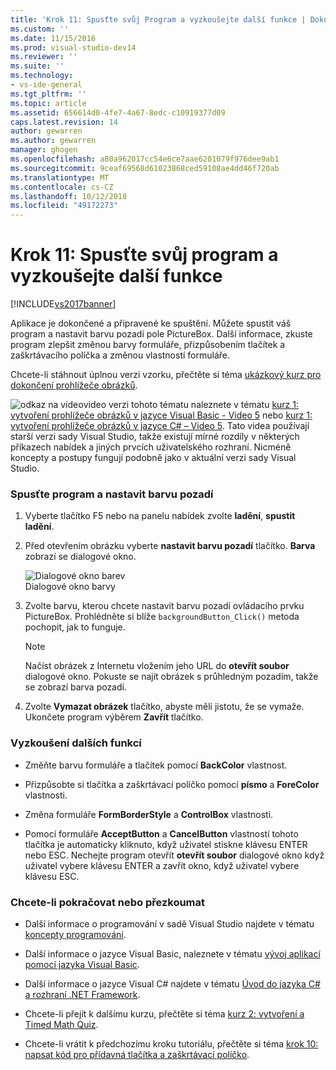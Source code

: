 ```yaml
---
title: 'Krok 11: Spusťte svůj Program a vyzkoušejte další funkce | Dokumentace Microsoftu'
ms.custom: ''
ms.date: 11/15/2016
ms.prod: visual-studio-dev14
ms.reviewer: ''
ms.suite: ''
ms.technology:
- vs-ide-general
ms.tgt_pltfrm: ''
ms.topic: article
ms.assetid: 656614d0-4fe7-4a67-8edc-c10919377d09
caps.latest.revision: 14
author: gewarren
ms.author: gewarren
manager: ghogen
ms.openlocfilehash: a80a962017cc54e6ce7aae6201079f976dee9ab1
ms.sourcegitcommit: 9ceaf69568d61023868ced59108ae4dd46f720ab
ms.translationtype: MT
ms.contentlocale: cs-CZ
ms.lasthandoff: 10/12/2018
ms.locfileid: "49172273"
---
```

# <a name="step-11-run-your-program-and-try-other-features"></a>Krok 11: Spusťte svůj program a vyzkoušejte další funkce
[!INCLUDE[vs2017banner](../includes/vs2017banner.md)]

Aplikace je dokončené a připravené ke spuštění. Můžete spustit váš program a nastavit barvu pozadí pole PictureBox. Další informace, zkuste program zlepšit změnou barvy formuláře, přizpůsobením tlačítek a zaškrtávacího políčka a změnou vlastností formuláře.  
  
 Chcete-li stáhnout úplnou verzi vzorku, přečtěte si téma [ukázkový kurz pro dokončení prohlížeče obrázků](http://code.msdn.microsoft.com/Complete-Picture-Viewer-7d91d3a8).  
  
 ![odkaz na video](../data-tools/media/playvideo.gif "PlayVideo")video verzi tohoto tématu naleznete v tématu [kurz 1: vytvoření prohlížeče obrázků v jazyce Visual Basic - Video 5](http://go.microsoft.com/fwlink/?LinkId=205216) nebo [kurz 1: vytvoření prohlížeče obrázků v jazyce C# – Video 5](http://go.microsoft.com/fwlink/?LinkId=205206). Tato videa používají starší verzi sady Visual Studio, takže existují mírné rozdíly v některých příkazech nabídek a jiných prvcích uživatelského rozhraní. Nicméně koncepty a postupy fungují podobně jako v aktuální verzi sady Visual Studio.  
  
### <a name="to-run-your-program-and-set-the-background-color"></a>Spusťte program a nastavit barvu pozadí  
  
1.  Vyberte tlačítko F5 nebo na panelu nabídek zvolte **ladění**, **spustit ladění**.  
  
2.  Před otevřením obrázku vyberte **nastavit barvu pozadí** tlačítko. **Barva** zobrazí se dialogové okno.  
  
     ![Dialogové okno barev](../ide/media/express-colordialog.png "Express_ColorDialog")  
Dialogové okno barvy  
  
3.  Zvolte barvu, kterou chcete nastavit barvu pozadí ovládacího prvku PictureBox. Prohlédněte si blíže `backgroundButton_Click()` metoda pochopit, jak to funguje.  
  
    > [!NOTE]
    >  Načíst obrázek z Internetu vložením jeho URL do **otevřít soubor** dialogové okno. Pokuste se najít obrázek s průhledným pozadím, takže se zobrazí barva pozadí.  
  
4.  Zvolte **Vymazat obrázek** tlačítko, abyste měli jistotu, že se vymaže. Ukončete program výběrem **Zavřít** tlačítko.  
  
### <a name="to-try-other-features"></a>Vyzkoušení dalších funkcí  
  
-   Změňte barvu formuláře a tlačítek pomocí **BackColor** vlastnost.  
  
-   Přizpůsobte si tlačítka a zaškrtávací políčko pomocí **písmo** a **ForeColor** vlastnosti.  
  
-   Změna formuláře **FormBorderStyle** a **ControlBox** vlastnosti.  
  
-   Pomocí formuláře **AcceptButton** a **CancelButton** vlastností tohoto tlačítka je automaticky kliknuto, když uživatel stiskne klávesu ENTER nebo ESC. Nechejte program otevřít **otevřít soubor** dialogové okno když uživatel vybere klávesu ENTER a zavřít okno, když uživatel vybere klávesu ESC.  
  
### <a name="to-continue-or-review"></a>Chcete-li pokračovat nebo přezkoumat  
  
-   Další informace o programování v sadě Visual Studio najdete v tématu [koncepty programování](http://msdn.microsoft.com/library/65c12cca-af4f-4017-886e-2dbc00a189d6).  
  
-   Další informace o jazyce Visual Basic, naleznete v tématu [vývoj aplikací pomocí jazyka Visual Basic](http://msdn.microsoft.com/library/1e1c0c81-6d95-4167-a98b-44b1efb6d25f).  
  
-   Další informace o jazyce Visual C# najdete v tématu [Úvod do jazyka C# a rozhraní .NET Framework](http://msdn.microsoft.com/library/0a2dff4e-cd84-42ff-8141-e89889b24081).  
  
-   Chcete-li přejít k dalšímu kurzu, přečtěte si téma [kurz 2: vytvoření a Timed Math Quiz](../ide/tutorial-2-create-a-timed-math-quiz.md).  
  
-   Chcete-li vrátit k předchozímu kroku tutoriálu, přečtěte si téma [krok 10: napsat kód pro přídavná tlačítka a zaškrtávací políčko](../ide/step-10-write-code-for-additional-buttons-and-a-check-box.md).



